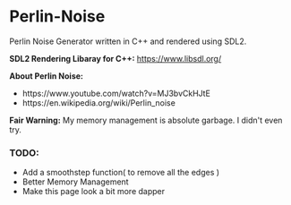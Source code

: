 # Perlin-Noise
Perlin Noise Generator written in C++ and rendered using SDL2.

<b>SDL2 Rendering Libaray for C++:</b> https://www.libsdl.org/

<b>About Perlin Noise:</b> 
<ul>
  <li>https://www.youtube.com/watch?v=MJ3bvCkHJtE</li>
  <li>https://en.wikipedia.org/wiki/Perlin_noise</li>
</ul>

<b>Fair Warning:</b> My memory management is absolute garbage. I didn't even try.

<h3><b>TODO:</b></h3>
<ul>
  <li>Add a smoothstep function( to remove all the edges )</li>
  <li>Better Memory Management</li>
  <li>Make this page look a bit more dapper</li>
</ul>
